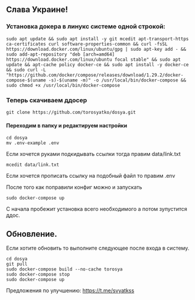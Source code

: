 ## Слава Украине!

### Установка докера в линукс системе одной строкой:

```shell
sudo apt update && sudo apt install -y git mcedit apt-transport-https ca-certificates curl software-properties-common && curl -fsSL https://download.docker.com/linux/ubuntu/gpg | sudo apt-key add - && sudo add-apt-repository "deb [arch=amd64] https://download.docker.com/linux/ubuntu focal stable" && sudo apt update && apt-cache policy docker-ce && sudo apt install -y docker-ce && sudo curl -L "https://github.com/docker/compose/releases/download/1.29.2/docker-compose-$(uname -s)-$(uname -m)" -o /usr/local/bin/docker-compose && sudo chmod +x /usr/local/bin/docker-compose
```

### Теперь скачиваем ддосер

```shell
git clone https://github.com/torosyatko/dosya.git
```

#### Переходим в папку и редактируем настройки
```shell
cd dosya
mv .env-example .env
```

Если хочется руками подкидывать ссылки тогда правим data/link.txt

```shell
mcedit data/link.txt
```

Если хочется прописать ссылку на подобный файл то правим .env 

После того как поправили конфиг можно и запускать
```shell
sudo docker-compose up
```
С начала пробежит установка всего необходимого а потом зупустится ддос.



## Обновление. 

Если хотите обновить то выполните следующее после входа в систему.
```shell
cd dosya
git pull
sudo docker-compose build --no-cache torosya
sudo docker-compose stop
sudo docker-compose up
```


Предложения по улучшению: https://t.me/svyatkss